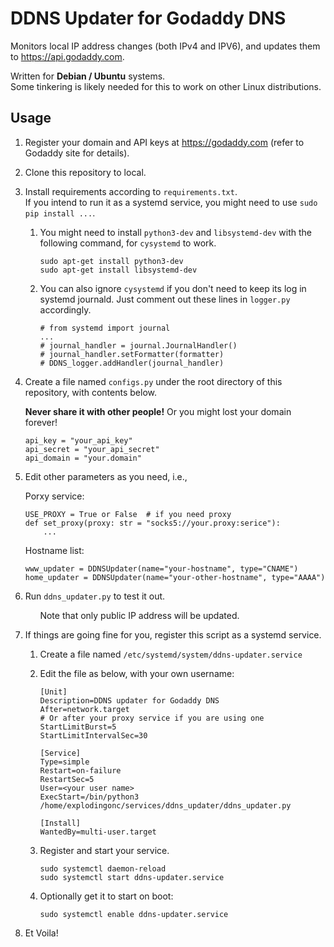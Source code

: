 # DDNS Updater for Godaddy DNS

Monitors local IP address changes (both IPv4 and IPV6), and updates them to https://api.godaddy.com.

Written for **Debian / Ubuntu** systems.  
Some tinkering is likely needed for this to work on other Linux distributions.

## Usage

1. Register your domain and API keys at https://godaddy.com (refer to Godaddy site for details).

2. Clone this repository to local.

3. Install requirements according to `requirements.txt`.  
If you intend to run it as a systemd service, you might need to use `sudo pip install ...`.

    1. You might need to install `python3-dev` and  `libsystemd-dev` with the following command, for `cysystemd` to work.
        
        ```
        sudo apt-get install python3-dev
        sudo apt-get install libsystemd-dev
        ```

    2. You can also ignore `cysystemd` if you don't need to keep its log in systemd journald. Just comment out these lines in `logger.py` accordingly.

        ```
        # from systemd import journal
        ...
        # journal_handler = journal.JournalHandler()
        # journal_handler.setFormatter(formatter)
        # DDNS_logger.addHandler(journal_handler)
        ```

4. Create a file named `configs.py` under the root directory of this repository, with contents below.  

    **Never share it with other people!** Or you might lost your domain forever!

    ```
    api_key = "your_api_key"
    api_secret = "your_api_secret"
    api_domain = "your.domain"
    ```

5. Edit other parameters as you need, i.e.,

    Porxy service:
    ```
    USE_PROXY = True or False  # if you need proxy
    def set_proxy(proxy: str = "socks5://your.proxy:serice"):
        ...
    ```

    Hostname list:
    ```
    www_updater = DDNSUpdater(name="your-hostname", type="CNAME")
    home_updater = DDNSUpdater(name="your-other-hostname", type="AAAA")
    ```

6. Run `ddns_updater.py` to test it out.

    &nbsp;&nbsp;&nbsp;&nbsp;&nbsp;&nbsp;Note that only public IP address will be updated.

7. If things are going fine for you, register this script as a systemd service.

    1. Create a file named `/etc/systemd/system/ddns-updater.service`

    2. Edit the file as below, with your own username:
        ```
        [Unit]
        Description=DDNS updater for Godaddy DNS
        After=network.target
        # Or after your proxy service if you are using one
        StartLimitBurst=5
        StartLimitIntervalSec=30

        [Service]
        Type=simple
        Restart=on-failure
        RestartSec=5
        User=<your user name>
        ExecStart=/bin/python3 /home/explodingonc/services/ddns_updater/ddns_updater.py

        [Install]
        WantedBy=multi-user.target
        ```

    3. Register and start your service.
        ```
        sudo systemctl daemon-reload
        sudo systemctl start ddns-updater.service
        ```
        
    4. Optionally get it to start on boot:
        ```
        sudo systemctl enable ddns-updater.service
        ```

8. Et Voila!
